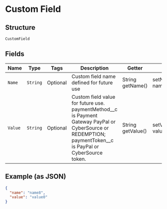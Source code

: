 
# Custom Field

## Structure

`CustomField`

## Fields

| Name | Type | Tags | Description | Getter | Setter |
|  --- | --- | --- | --- | --- | --- |
| `Name` | `String` | Optional | Custom field name defined for future use | String getName() | setName(String name) |
| `Value` | `String` | Optional | Custom field value for future use.  paymentMethod__c is Payment Gateway PayPal or CyberSource or REDEMPTION; paymentToken__c is PayPal or CyberSource token. | String getValue() | setValue(String value) |

## Example (as JSON)

```json
{
  "name": "name8",
  "value": "value0"
}
```

